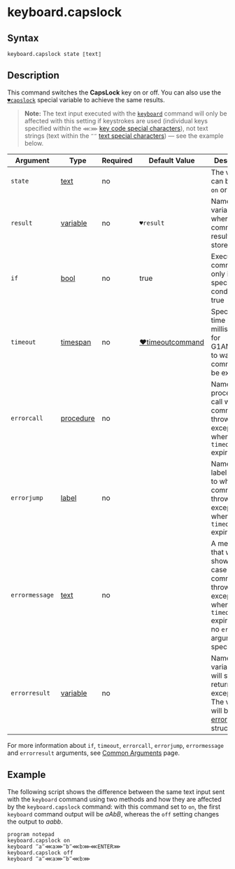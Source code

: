 # keyboard.capslock

## Syntax

```G1ANT
keyboard.capslock state ⟦text⟧
```

## Description

This command switches the **CapsLock** key on or off. You can also use the [`♥capslock`](https://manual.g1ant.com/link/G1ANT.Addon.Core/Variables/CapsLockVariable.md) special variable to achieve the same results.

> **Note:** The text input executed with the [`keyboard`](KeyboardCommand.md) command will only be affected with this setting if keystrokes are used (individual keys specified within the `⋘⋙` [key code special characters](G1ANT.Manual/appendices/special-characters/key-code.md)), not text strings (text within the `‴‴` [text special characters](G1ANT.Manual/appendices/special-characters/text.md)) — see the example below.

| Argument | Type | Required | Default Value | Description |
| -------- | ---- | -------- | ------------- | ----------- |
|`state`| [text](https://manual.g1ant.com/link/G1ANT.Language/G1ANT.Language/Structures/TextStructure.md) | no | | The value can be either `on` or `off` |
| `result`       | [variable](https://manual.g1ant.com/link/G1ANT.Language/G1ANT.Language/Structures/VariableStructure.md) | no       | `♥result`                                                   | Name of a variable where the command's result will be stored |
| `if`           | [bool](https://manual.g1ant.com/link/G1ANT.Language/G1ANT.Language/Structures/BooleanStructure.md) | no       | true                                                        | Executes the command only if a specified condition is true   |
| `timeout`      | [timespan](https://manual.g1ant.com/link/G1ANT.Language/G1ANT.Language/Structures/TimeSpanStructure.md) | no       | [♥timeoutcommand](G1ANT.Language/G1ANT.Addon.Core/Variables/TimeoutCommandVariable.md) | Specifies time in milliseconds for G1ANT.Robot to wait for the command to be executed |
| `errorcall`    | [procedure](https://manual.g1ant.com/link/G1ANT.Language/G1ANT.Language/Structures/ProcedureStructure.md) | no       |                                                             | Name of a procedure to call when the command throws an exception or when a given `timeout` expires |
| `errorjump`    | [label](https://manual.g1ant.com/link/G1ANT.Language/G1ANT.Language/Structures/LabelStructure.md) | no       |                                                             | Name of the label to jump to when the command throws an exception or when a given `timeout` expires |
| `errormessage` | [text](https://manual.g1ant.com/link/G1ANT.Language/G1ANT.Language/Structures/TextStructure.md) | no       |                                                             | A message that will be shown in case the command throws an exception or when a given `timeout` expires, and no `errorjump` argument is specified |
| `errorresult`  | [variable](https://manual.g1ant.com/link/G1ANT.Language/G1ANT.Language/Structures/VariableStructure.md) | no       |                                                             | Name of a variable that will store the returned exception. The variable will be of [error](G1ANT.Language/G1ANT.Language/Structures/ErrorStructure.md) structure  |

For more information about `if`, `timeout`, `errorcall`, `errorjump`, `errormessage` and `errorresult` arguments, see [Common Arguments](https://manual.g1ant.com/link/G1ANT.Manual/appendices/common-arguments.md) page.

## Example

The following script shows the difference between the same text input sent with the `keyboard` command using two methods and how they are affected by the `keyboard.capslock` command: with this command set to `on`, the first `keyboard` command output will be *aAbB*, whereas the `off` setting changes the output to *aabb*.

```G1ANT
program notepad
keyboard.capslock on
keyboard ‴a‴⋘a⋙‴b‴⋘b⋙⋘ENTER⋙
keyboard.capslock off
keyboard ‴a‴⋘a⋙‴b‴⋘b⋙
```

